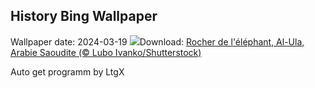 ## History Bing Wallpaper
Wallpaper date: 2024-03-19
![](https://www.bing.com/th?id=OHR.ElephantRock_FR-CA9111346663_UHD.jpg&w=1000)Download: [Rocher de l'éléphant, Al-Ula, Arabie Saoudite (© Lubo Ivanko/Shutterstock)](https://www.bing.com/th?id=OHR.ElephantRock_FR-CA9111346663_UHD.jpg)

Auto get programm by LtgX
